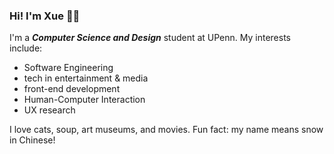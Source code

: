 ### Hi! I'm Xue 🪿🌻

I'm a _**Computer Science and Design**_ student at UPenn. My interests include:
- Software Engineering
- tech in entertainment & media
- front-end development
- Human-Computer Interaction
- UX research

I love cats, soup, art museums, and movies. Fun fact: my name means snow in Chinese!
